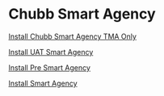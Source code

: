 # Chubb Smart Agency 


[Install Chubb Smart Agency TMA Only](itms-services:////?action=download-manifest&amp;url=https://github.com/hungnguyenvinh/Chubb/raw/master/ExportOptions.plist)

[Install UAT Smart Agency](itms-services:////?action=download-manifest&amp;url=https://github.com/hungnguyenvinh/Chubb/raw/master/ExportOptions_option1.plist)

[Install Pre Smart Agency](itms-services:////?action=download-manifest&amp;url=https://github.com/hungnguyenvinh/Chubb/raw/master/ExportOptions_option2.plist)

[Install Smart Agency](itms-services:////?action=download-manifest&amp;url=https://github.com/hungnguyenvinh/Chubb/raw/master/ExportOptions_option3.plist)
